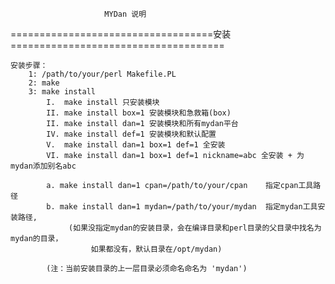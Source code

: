                          MYDan 说明


===================================安装=====================================

    安装步骤：
        1: /path/to/your/perl Makefile.PL
        2: make
        3: make install
            I.  make install 只安装模块
            II. make install box=1 安装模块和急救箱(box)
            II. make install dan=1 安装模块和所有mydan平台
            IV. make install def=1 安装模块和默认配置
            V.  make install dan=1 box=1 def=1 全安装
            VI. make install dan=1 box=1 def=1 nickname=abc 全安装 + 为mydan添加别名abc

            a. make install dan=1 cpan=/path/to/your/cpan    指定cpan工具路径
            b. make install dan=1 mydan=/path/to/your/mydan  指定mydan工具安装路径,
                 (如果没指定mydan的安装目录，会在编译目录和perl目录的父目录中找名为mydan的目录，
                      如果都没有，默认目录在/opt/mydan)

            (注：当前安装目录的上一层目录必须命名命名为 'mydan')
